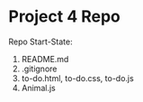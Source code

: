 # Project 4 Repo

Repo Start-State:

1. README.md
2. .gitignore
3. to-do.html, to-do.css, to-do.js
4. Animal.js
